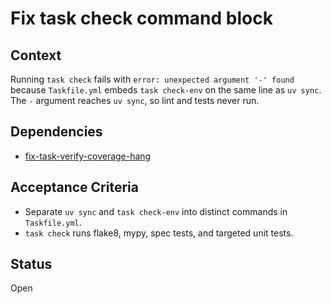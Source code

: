 # Fix task check command block

## Context
Running `task check` fails with `error: unexpected argument '-' found` because
`Taskfile.yml` embeds `task check-env` on the same line as `uv sync`. The `-`
argument reaches `uv sync`, so lint and tests never run.

## Dependencies
- [fix-task-verify-coverage-hang](fix-task-verify-coverage-hang.md)

## Acceptance Criteria
- Separate `uv sync` and `task check-env` into distinct commands in `Taskfile.yml`.
- `task check` runs flake8, mypy, spec tests, and targeted unit tests.

## Status
Open
